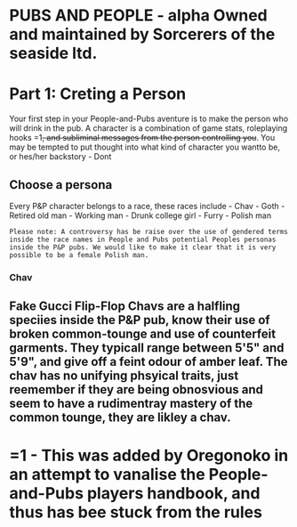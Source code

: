 PUBS AND PEOPLE - alpha
Owned and maintained by Sorcerers of the seaside ltd.
======================================================

# Part 1: Creting a Person
Your first step in your People-and-Pubs aventure is to make the person who will drink in the pub. A character is a combination of game stats, roleplaying hooks =1~~, and subliminal messages from the person controlling you~~. You may be tempted to put thought into what kind of character you wantto be, or hes/her backstory - Dont

## Choose a persona
Every P&P character belongs to a race, these races include
	- Chav
	- Goth
	- Retired old man
	- Working man
	- Drunk college girl
	- Furry
	- Polish man

```
Please note: A controversy has be raise over the use of gendered terms inside the race names in People and Pubs potential Peoples personas inside the P&P pubs. We would like to make it clear that it is very possible to be a female Polish man. 
```

### Chav

**Fake Gucci Flip-Flop**
Chavs are a halfling speciies inside the P&P pub, know their use of broken common-tounge and use of counterfeit garments. They typicall range between 5'5" and 5'9", and give off a feint odour of amber leaf. The chav has no unifying phsyical traits, just reemember if they are being obnosvious and seem to have a rudimentray mastery of the common tounge, they are likley a chav. 
---
=1 - This was added by Oregonoko in an attempt to vanalise the People-and-Pubs players handbook, and thus has bee stuck from the rules
= 